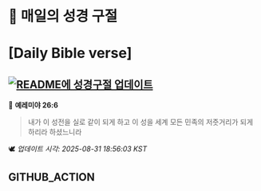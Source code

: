 # 🙏 매일의 성경 구절
# [Daily Bible verse]
## [![README에 성경구절 업데이트](https://github.com/DONGSUKA/first_test/actions/workflows/update-readme-bible.yml/badge.svg)](https://github.com/DONGSUKA/first_test/actions/workflows/update-readme-bible.yml)
<!-- START_BIBLE_VERSE -->
📖 **예레미야 26:6**
> 내가 이 성전을 실로 같이 되게 하고 이 성을 세계 모든 민족의 저줏거리가 되게 하리라 하셨느니라

🕊️ _업데이트 시각: 2025-08-31 18:56:03 KST_
  <!-- END_BIBLE_VERSE -->
## GITHUB_ACTION

